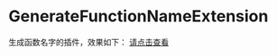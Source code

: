 # GenerateFunctionNameExtension
生成函数名字的插件，效果如下：
[请点击查看](https://nightwish.oss-cn-beijing.aliyuncs.com/2020/02/03/20200121-160532.gif)

